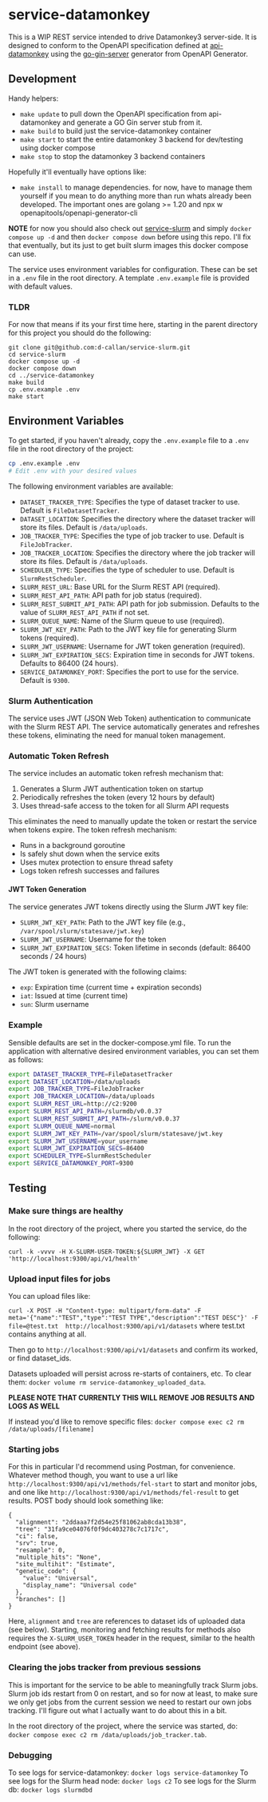# service-datamonkey

This is a WIP REST service intended to drive Datamonkey3 server-side. It is designed to conform to the OpenAPI specification defined at [api-datamonkey](https://github.com/d-callan/api-datamonkey) using the [go-gin-server](https://openapi-generator.tech/docs/generators/go-gin-server) generator from OpenAPI Generator. 

## Development

Handy helpers:

 - `make update` to pull down the OpenAPI specification from api-datamonkey and generate a GO Gin server stub from it.
 - `make build` to build just the service-datamonkey container
 - `make start` to start the entire datamonkey 3 backend for dev/testing using docker compose
 - `make stop` to stop the datamonkey 3 backend containers


Hopefully it'll eventually have options like:
 - `make install` to manage dependencies. for now, have to manage them yourself if you mean to do anything more than run whats already been developed. The important ones are golang >= 1.20 and npx w openapitools/openapi-generator-cli

**NOTE** for now you should also check out [service-slurm](https://github.com/d-callan/service-slurm) and simply `docker compose up -d` and then `docker compose down` before using this repo. I'll fix that eventually, but its just to get built slurm images this docker compose can use.

The service uses environment variables for configuration. These can be set in a `.env` file in the root directory. A template `.env.example` file is provided with default values.

### TLDR

For now that means if its your first time here, starting in the parent directory for this project you should do the following:
```
git clone git@github.com:d-callan/service-slurm.git
cd service-slurm
docker compose up -d
docker compose down
cd ../service-datamonkey
make build
cp .env.example .env
make start
```

## Environment Variables

To get started, if you haven't already, copy the `.env.example` file to a `.env` file in the root directory of the project:

```bash
cp .env.example .env
# Edit .env with your desired values
```

The following environment variables are available:

- `DATASET_TRACKER_TYPE`: Specifies the type of dataset tracker to use. Default is `FileDatasetTracker`.
- `DATASET_LOCATION`: Specifies the directory where the dataset tracker will store its files. Default is `/data/uploads`.
- `JOB_TRACKER_TYPE`: Specifies the type of job tracker to use. Default is `FileJobTracker`.
- `JOB_TRACKER_LOCATION`: Specifies the directory where the job tracker will store its files. Default is `/data/uploads`.
- `SCHEDULER_TYPE`: Specifies the type of scheduler to use. Default is `SlurmRestScheduler`.
- `SLURM_REST_URL`: Base URL for the Slurm REST API (required).
- `SLURM_REST_API_PATH`: API path for job status (required).
- `SLURM_REST_SUBMIT_API_PATH`: API path for job submission. Defaults to the value of `SLURM_REST_API_PATH` if not set.
- `SLURM_QUEUE_NAME`: Name of the Slurm queue to use (required).
- `SLURM_JWT_KEY_PATH`: Path to the JWT key file for generating Slurm tokens (required).
- `SLURM_JWT_USERNAME`: Username for JWT token generation (required).
- `SLURM_JWT_EXPIRATION_SECS`: Expiration time in seconds for JWT tokens. Defaults to 86400 (24 hours).
- `SERVICE_DATAMONKEY_PORT`: Specifies the port to use for the service. Default is `9300`.

### Slurm Authentication

The service uses JWT (JSON Web Token) authentication to communicate with the Slurm REST API. The service automatically generates and refreshes these tokens, eliminating the need for manual token management.

### Automatic Token Refresh

The service includes an automatic token refresh mechanism that:

1. Generates a Slurm JWT authentication token on startup
2. Periodically refreshes the token (every 12 hours by default)
3. Uses thread-safe access to the token for all Slurm API requests

This eliminates the need to manually update the token or restart the service when tokens expire. The token refresh mechanism:

- Runs in a background goroutine
- Is safely shut down when the service exits
- Uses mutex protection to ensure thread safety
- Logs token refresh successes and failures

#### JWT Token Generation

The service generates JWT tokens directly using the Slurm JWT key file:

- `SLURM_JWT_KEY_PATH`: Path to the JWT key file (e.g., `/var/spool/slurm/statesave/jwt.key`)
- `SLURM_JWT_USERNAME`: Username for the token
- `SLURM_JWT_EXPIRATION_SECS`: Token lifetime in seconds (default: 86400 seconds / 24 hours)

The JWT token is generated with the following claims:
- `exp`: Expiration time (current time + expiration seconds)
- `iat`: Issued at time (current time)
- `sun`: Slurm username

### Example

Sensible defaults are set in the docker-compose.yml file.
To run the application with alternative desired environment variables, you can set them as follows:
```bash
export DATASET_TRACKER_TYPE=FileDatasetTracker
export DATASET_LOCATION=/data/uploads
export JOB_TRACKER_TYPE=FileJobTracker
export JOB_TRACKER_LOCATION=/data/uploads
export SLURM_REST_URL=http://c2:9200
export SLURM_REST_API_PATH=/slurmdb/v0.0.37
export SLURM_REST_SUBMIT_API_PATH=/slurm/v0.0.37
export SLURM_QUEUE_NAME=normal
export SLURM_JWT_KEY_PATH=/var/spool/slurm/statesave/jwt.key
export SLURM_JWT_USERNAME=your_username
export SLURM_JWT_EXPIRATION_SECS=86400
export SCHEDULER_TYPE=SlurmRestScheduler
export SERVICE_DATAMONKEY_PORT=9300
```

## Testing

### Make sure things are healthy

In the root directory of the project, where you started the service, do the following:

```
curl -k -vvvv -H X-SLURM-USER-TOKEN:${SLURM_JWT} -X GET 'http://localhost:9300/api/v1/health'
```

### Upload input files for jobs

You can upload files like:

`curl -X POST -H "Content-type: multipart/form-data" -F meta='{"name":"TEST","type":"TEST TYPE","description":"TEST DESC"}' -F file=@test.txt  http://localhost:9300/api/v1/datasets` where test.txt contains anything at all. 

Then go to `http://localhost:9300/api/v1/datasets` and confirm its worked, or find dataset_ids.

Datasets uploaded will persist across re-starts of containers, etc. To clear them: `docker volume rm service-datamonkey_uploaded_data`.

**PLEASE NOTE THAT CURRENTLY THIS WILL REMOVE JOB RESULTS AND LOGS AS WELL**

If instead you'd like to remove specific files: `docker compose exec c2 rm /data/uploads/[filename]`

### Starting jobs

For this in particular I'd recommend using Postman, for convenience. Whatever method though, you want to use a url like `http://localhost:9300/api/v1/methods/fel-start` to start and monitor jobs, and one like `http://localhost:9300/api/v1/methods/fel-result` to get results. POST body should look something like:
```
{
  "alignment": "2ddaaa7f2d54e25f81062ab8cda13b38",
  "tree": "31fa9ce04076f0f9dc403278c7c1717c",
  "ci": false,
  "srv": true,
  "resample": 0,
  "multiple_hits": "None",
  "site_multihit": "Estimate",
  "genetic_code": {
    "value": "Universal",
    "display_name": "Universal code"
  },
  "branches": []
}
```

Here, `alignment` and `tree` are references to dataset ids of uploaded data (see below). Starting, monitoring and fetching results for methods also requires the `X-SLURM_USER_TOKEN` header in the request, similar to the health endpoint (see above).

### Clearing the jobs tracker from previous sessions

This is important for the service to be able to meaningfully track Slurm jobs. Slurm job ids restart from 0 on restart, and so for now at least, to make sure we only get jobs from the current session we need to restart our own jobs tracking. I'll figure out what I actually want to do about this in a bit.

In the root directory of the project, where the service was started, do: `docker compose exec c2 rm /data/uploads/job_tracker.tab`. 

### Debugging

To see logs for service-datamonkey: `docker logs service-datamonkey`
To see logs for the Slurm head node: `docker logs c2`
To see logs for the Slurm db: `docker logs slurmdbd`
